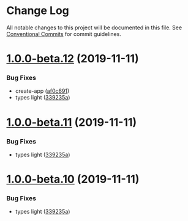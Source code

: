 # Change Log

All notable changes to this project will be documented in this file.
See [Conventional Commits](https://conventionalcommits.org) for commit guidelines.

# [1.0.0-beta.12](http://github.com/fiction-com/factor/@create/create-factor-app/compare/v1.0.0-beta.9...v1.0.0-beta.12) (2019-11-11)


### Bug Fixes

* create-app ([af0c691](http://github.com/fiction-com/factor/@create/create-factor-app/commit/af0c6918a14d421c3d6ad3f6396670b9ddb502fd))
* types light ([339235a](http://github.com/fiction-com/factor/@create/create-factor-app/commit/339235a3ba909a0c5a17743268dd972d8a0ae8c4))





# [1.0.0-beta.11](http://github.com/fiction-com/factor/@create/create-factor-app/compare/v1.0.0-beta.9...v1.0.0-beta.11) (2019-11-11)


### Bug Fixes

* types light ([339235a](http://github.com/fiction-com/factor/@create/create-factor-app/commit/339235a3ba909a0c5a17743268dd972d8a0ae8c4))





# [1.0.0-beta.10](http://github.com/fiction-com/factor/@create/create-factor-app/compare/v1.0.0-beta.9...v1.0.0-beta.10) (2019-11-11)


### Bug Fixes

* types light ([339235a](http://github.com/fiction-com/factor/@create/create-factor-app/commit/339235a3ba909a0c5a17743268dd972d8a0ae8c4))
